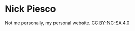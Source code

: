 Nick Piesco
===========

Not me personally, my personal website. [CC BY-NC-SA 4.0](http://creativecommons.org/licenses/by-nc-sa/4.0/)
